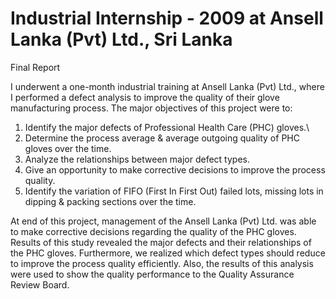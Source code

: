 # Industrial Internship - 2009 at Ansell Lanka (Pvt) Ltd., Sri Lanka
Final Report

I underwent a one-month industrial training at Ansell Lanka (Pvt) Ltd., where I performed a defect analysis to 
improve the quality of their glove manufacturing process. The major objectives of this project were to:

1) Identify the major defects of Professional Health Care (PHC) gloves.\\
2) Determine the process average & average outgoing quality of PHC gloves over the time.
3) Analyze the relationships between major defect types.
4) Give an opportunity to make corrective decisions to improve the process quality.
5) Identify the variation of FIFO (First In First Out) failed lots, missing lots in dipping & packing sections over the time.

At end of this project, management of the Ansell Lanka (Pvt) Ltd. was able to make corrective decisions regarding the quality of 
the PHC gloves. Results of this study revealed the major defects and their relationships of the PHC gloves. Furthermore, 
we realized which defect types should reduce to improve the process quality efficiently. Also, the results of this analysis 
were used to show the quality performance to the Quality Assurance Review Board. 
